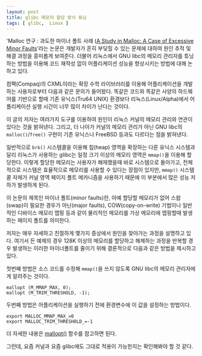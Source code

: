 ```yaml
---
layout: post
title: glibc 메모리 할당 방식 튜닝
tags: [ glibc,  Linux ]
---
```


'Malloc 연구 : 과도한 마이너 폴트 사례 ([A Study in Malloc: A Case of Excessive Minor Faults](http://www.usenix.org/publications/library/proceedings/als01/ezolt.html)'라는 논문은 개발자가 흔히 부딪힐 수 있는 문제에 대하여 원인 추적 및 해결 과정을 흥미롭게 보여준다. 더불어 리눅스에서 GNU libc의 메모리 관리자를 튜닝하는 방법을 이용해 코드 재작성 없이 어플리케이션 성능을 향상시키는 방법에 대해 논하고 있다.

컴팩(Compaq)의 CXML이라는 확장 수학 라이브러리를 이용해 어플리케이션을 개발하는 사용자로부터 다음과 같은 문의가 들어왔다. 똑같은 코드와 똑같은 사양의 하드웨어를 기반으로 할때 기존 유닉스(Tru64 UNIX) 환경보다 리눅스(Linux/Alpha)에서 어플리케이션 실행 시간이 너무 많이 차이가 난다는 것이다.

이 글의 저자는 여러가지 도구를 이용하여 원인이 리눅스 커널의 메모리 관리와 연관이 있다는 것을 밝혀낸다. 그리고, 더 나아가 커널의 메모리 관리가 아닌 GNU libc의 `malloc()`/`free()` 구현이 기존 유닉스나 FreeBSD 등과도 다르다는 점을 밝혀낸다.

일반적으로 `brk()` 시스템콜을 이용해 힙(heap) 영역을 확장하는 다른 유닉스 시스템과 달리 리눅스가 사용하는 glibc는 일정 크기 이상의 메모리 영역은 `mmap()`을 이용해 할당한다. 이렇게 할당한 메모리는 사용자가 해제했을때 바로 시스템으로 돌아가고, 전체적으로 시스템은 효율적으로 메모리를 사용할 수 있다는 장점이 있지만, `mmap()` 시스템콜 자체가 커널 영역 페이지 폴트 메카니즘을 사용하기 때문에 이 부분에서 많은 성능 저하가 발생하게 된다.

이 논문의 제목인 마이너 폴트(minor faults)란, 아예 할당할 메모리가 없어 스왑(swap)이 필요한 경우가 아닌(major faults), COW(copy-on-write) 기법이나 일반적인 디바이스 메모리 맵핑 등과 같이 물리적인 메모리를 가상 메모리에 맵핑할때 발생하는 페이지 폴트를 의미한다.

저자는 매우 자세하고 친절하게 몇가지 증상에서 원인을 찾아가는 과정을 설명하고 있다. 여기서 든 예제의 경우 128K 이상의 메모리를 할당하고 해제하는 과정을 반복할 경우 발생하는 이러한 마이너폴트를 줄이기 위해 결론적으로 다음과 같은 방법을 제시하고 있다.

첫번째 방법은 소스 코드를 수정해 `mmap()`을 쓰지 않도록 GNU libc의 메모리 관리자에게 알려주는 것이다.

    mallopt (M_MMAP_MAX, 0);
    mallopt (M_TRIM_THRESHOLD, -1);

두번째 방법은 어플리케이션을 실행하기 전에 환경변수에 이 값을 설정하는 방법이다.

    export MALLOC_MMAP_MAX_=0
    export MALLOC_TRIM_THRESHOLD_=-1

더 자세한 내용은 [mallopt()](http://www.gnu.org/software/libc/manual/html_node/Malloc-Tunable-Parameters.html) 함수를 참고하면 된다.

그런데, 요즘 커널과 요즘 glibc에도 그대로 적용이 가능한지는 확인해봐야 할 것 같다.
